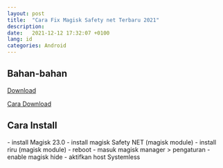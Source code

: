 ```yaml
---
layout: post
title:  "Cara Fix Magisk Safety net Terbaru 2021"
description: 
date:   2021-12-12 17:32:07 +0100
lang: id
categories: Android
---
```



<h2>Bahan-bahan</h2>

[Download](https://sourceforge.net/projects/wahyu6070-project-android/files/Youtube/17-10-2021/)
 
[Cara Download](https://wahyu6070.github.io/blog/2021/12/12/Cara_Download_File_Di_Sourceforge.html)
<h2>Cara Install</h2>
- install Magisk 23.0
- install magisk Safety NET (magisk module)
- install riru (magisk module)
- reboot
- masuk magisk manager > pengaturan
- enable magisk hide
- aktifkan host Systemless
